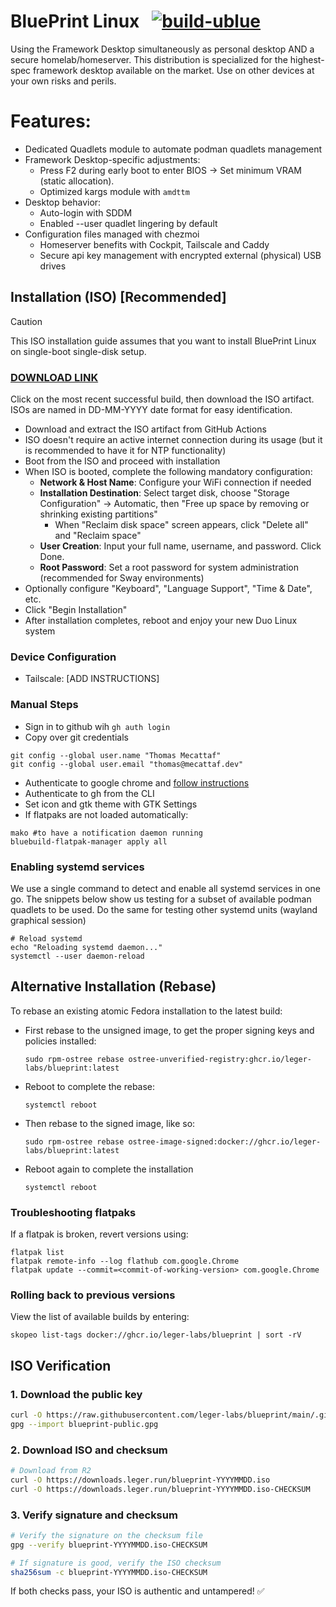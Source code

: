 # BluePrint Linux &nbsp; [![build-ublue](https://github.com/blue-build/template/actions/workflows/build.yml/badge.svg)](https://github.com/blue-build/template/actions/workflows/build.yml)

Using the Framework Desktop simultaneously as personal desktop AND a secure homelab/homeserver. This distribution is specialized for the highest-spec framework desktop available on the market. Use on other devices at your own risks and perils. 

# Features:
- Dedicated Quadlets module to automate podman quadlets management
- Framework Desktop-specific adjustments:
    - Press F2 during early boot to enter BIOS  → Set minimum VRAM (static allocation). 
    - Optimized kargs module with `amdttm`
- Desktop behavior:
    - Auto-login with SDDM
    - Enabled --user quadlet lingering by default
- Configuration files managed with chezmoi
    - Homeserver benefits with Cockpit, Tailscale and Caddy
    - Secure api key management with encrypted external (physical) USB drives

## Installation (ISO) [Recommended]

> [!CAUTION]
> This ISO installation guide assumes that you want to install BluePrint Linux on single-boot single-disk setup.

### [DOWNLOAD LINK](https://github.com/leger-labs/blueprint/actions/workflows/build-iso.yml)
Click on the most recent successful build, then download the ISO artifact.  
ISOs are named in DD-MM-YYYY date format for easy identification.

- Download and extract the ISO artifact from GitHub Actions
- ISO doesn't require an active internet connection during its usage (but it is recommended to have it for NTP functionality)
- Boot from the ISO and proceed with installation
- When ISO is booted, complete the following mandatory configuration:
  - **Network & Host Name**: Configure your WiFi connection if needed
  - **Installation Destination**: Select target disk, choose "Storage Configuration" → Automatic, then "Free up space by removing or shrinking existing partitions"
    - When "Reclaim disk space" screen appears, click "Delete all" and "Reclaim space"
  - **User Creation**: Input your full name, username, and password. Click Done.
  - **Root Password**: Set a root password for system administration (recommended for Sway environments)
- Optionally configure "Keyboard", "Language Support", "Time & Date", etc.
- Click "Begin Installation"
- After installation completes, reboot and enjoy your new Duo Linux system

### Device Configuration

- Tailscale: [ADD INSTRUCTIONS]

### Manual Steps

- Sign in to github wih `gh auth login`
- Copy over git credentials
```
git config --global user.name "Thomas Mecattaf"
git config --global user.email "thomas@mecattaf.dev"
```
- Authenticate to google chrome and [follow instructions](docs/chrome.md)
- Authenticate to gh from the CLI
- Set icon and gtk theme with GTK Settings
- If flatpaks are not loaded automatically:
```
mako #to have a notification daemon running
bluebuild-flatpak-manager apply all
```

### Enabling systemd services

We use a single command to detect and enable all systemd services in one go. The snippets below show us testing for a subset of available podman quadlets to be used. Do the same for testing other systemd units (wayland graphical session)
```
# Reload systemd
echo "Reloading systemd daemon..."
systemctl --user daemon-reload
```

## Alternative Installation (Rebase)

To rebase an existing atomic Fedora installation to the latest build:

- First rebase to the unsigned image, to get the proper signing keys and policies installed:
  ```
  sudo rpm-ostree rebase ostree-unverified-registry:ghcr.io/leger-labs/blueprint:latest
  ```
- Reboot to complete the rebase:
  ```
  systemctl reboot
  ```
- Then rebase to the signed image, like so:
  ```
  sudo rpm-ostree rebase ostree-image-signed:docker://ghcr.io/leger-labs/blueprint:latest
  ```
- Reboot again to complete the installation
  ```
  systemctl reboot
  ```


### Troubleshooting flatpaks

If a flatpak is broken, revert versions using:
```
flatpak list
flatpak remote-info --log flathub com.google.Chrome
flatpak update --commit=<commit-of-working-version> com.google.Chrome
```

### Rolling back to previous versions

View the list of available builds by entering:
```
skopeo list-tags docker://ghcr.io/leger-labs/blueprint | sort -rV
```

## ISO Verification

### 1. Download the public key
```bash
curl -O https://raw.githubusercontent.com/leger-labs/blueprint/main/.github/keys/blueprint-public.gpg
gpg --import blueprint-public.gpg
```

### 2. Download ISO and checksum
```bash
# Download from R2
curl -O https://downloads.leger.run/blueprint-YYYYMMDD.iso
curl -O https://downloads.leger.run/blueprint-YYYYMMDD.iso-CHECKSUM
```

### 3. Verify signature and checksum
```bash
# Verify the signature on the checksum file
gpg --verify blueprint-YYYYMMDD.iso-CHECKSUM

# If signature is good, verify the ISO checksum
sha256sum -c blueprint-YYYYMMDD.iso-CHECKSUM
```

If both checks pass, your ISO is authentic and untampered! ✅
